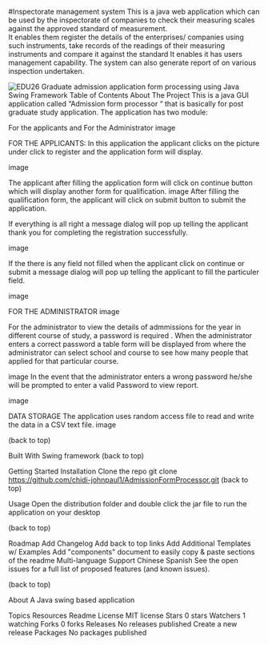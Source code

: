 #Inspectorate management system
This is a java web application  which can be used by the inspectorate of companies to check their measuring scales against the approved standard of measurement.   
It enables them  register the details of the enterprises/ companies using such instruments, take records of the readings of their measuring instruments and compare it against the standard
It enables it has users  management capability.
The system can also generate report of on various inspection undertaken.

![EDU26](https://user-images.githubusercontent.com/46085705/151659622-6aa7b5f6-035c-4e64-b3cf-1e0b602ff6da.jpg)
Graduate admission application form processing using Java Swing Framework
Table of Contents
About The Project
This is a java GUI application called “Admission form processor “ that is basically for post graduate study application. The application has two module:

For the applicants and
For the Administrator
image

FOR THE APPLICANTS: In this application the applicant clicks on the picture under click to register and the application form will display.

image

The applicant after filling the application form will click on continue button which will display another form for qualification. image After filling the qualification form, the applicant will click on submit button to submit the application.

If everything is all right a message dialog will pop up telling the applicant thank you for completing the registration successfully.

image

If the there is any field not filled when the applicant click on continue or submit a message dialog will pop up telling the applicant to fill the particuler field.

image

FOR THE ADMINISTRATOR
image

For the administrator to view the details of admmissions for the year in different course of study, a password is required . When the administrator enters a correct password a table form will be displayed from where the administrator can select school and course to see how many people that applied for that particular course.

image In the event that the administrator enters a wrong password he/she will be prompted to enter a valid Password to view report.

image

DATA STORAGE The application uses random access file to read and write the data in a CSV text file.
image

(back to top)

Built With
Swing framework
(back to top)

Getting Started
Installation
Clone the repo
git clone https://github.com/chidi-johnpaul1/AdmissionFormProcessor.git
(back to top)

Usage
Open the distribution folder and double click the jar file to run the application on your desktop

(back to top)

Roadmap
 Add Changelog
 Add back to top links
 Add Additional Templates w/ Examples
 Add "components" document to easily copy & paste sections of the readme
 Multi-language Support
 Chinese
 Spanish
See the open issues for a full list of proposed features (and known issues).

(back to top)

About
A Java swing based application

Topics
Resources
 Readme
License
 MIT license
Stars
 0 stars
Watchers
 1 watching
Forks
 0 forks
Releases
No releases published
Create a new release
Packages
No packages published
